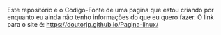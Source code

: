 Este repositório é o Codigo-Fonte de uma pagina que estou criando
por enquanto eu ainda não tenho informações do que eu quero fazer.
O link para o site é: https://doutorjp.github.io/Pagina-linux/
